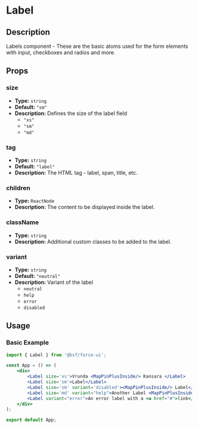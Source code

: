# Label

## Description

Labels component - These are the basic atoms used for the form elements with input, checkboxes and radios and more.

## Props

### size
- **Type:** `string`
- **Default:** `"sm"`
- **Description:** Defines the size of the label field
    - `"xs"`
    - `"sm"`
    - `"md"`

### tag
- **Type:** `string`
- **Default:** `"label"`
- **Description:** The HTML tag - label, span, title, etc.


### children
- **Type:** `ReactNode`
- **Description:** The content to be displayed inside the label.

### className
- **Type:** `string`
- **Description:** Additional custom classes to be added to the label.

### variant
- **Type:** `string`
- **Default:** `"neutral"`
- **Description:** Variant of the label
    - `neutral`
    - `help`
    - `error`
    - `disabled`

## Usage

### Basic Example

```jsx
import { Label } from '@bsf/force-ui';

const App = () => (
    <div>
        <Label size='xs'>Vrunda <MapPinPlusInside/> Kansara </Label>
        <Label size='sm'>Label</Label>
        <Label size='sm' variant='disabled'><MapPinPlusInside/> Label</Label>
        <Label size='md' variant="help">Another Label <MapPinPlusInside/></Label>
        <Label variant="error">An error label with a <a href="#">link</a>.</Label>
    </div>
);

export default App;
```

